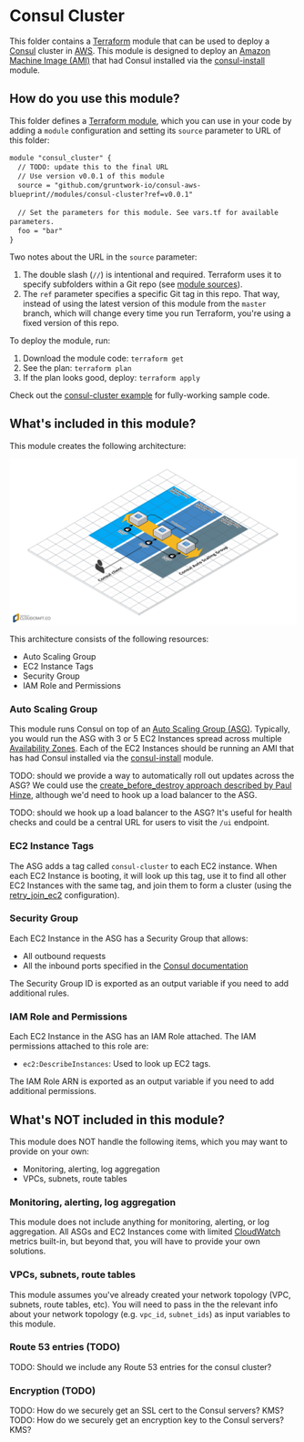 # Consul Cluster

This folder contains a [Terraform](https://www.terraform.io/) module that can be used to deploy a 
[Consul](https://www.consul.io/) cluster in [AWS](https://aws.amazon.com/). This module is designed to deploy an 
[Amazon Machine Image (AMI)](http://docs.aws.amazon.com/AWSEC2/latest/UserGuide/AMIs.html) that had Consul installed
via the [consul-install](/modules/consul-install) module.

## How do you use this module?

This folder defines a [Terraform module](https://www.terraform.io/docs/modules/usage.html), which you can use in your
code by adding a `module` configuration and setting its `source` parameter to URL of this folder:

```hcl
module "consul_cluster" {
  // TODO: update this to the final URL
  // Use version v0.0.1 of this module
  source = "github.com/gruntwork-io/consul-aws-blueprint//modules/consul-cluster?ref=v0.0.1"

  // Set the parameters for this module. See vars.tf for available parameters.
  foo = "bar"
}
```

Two notes about the URL in the `source` parameter:

1. The double slash (`//`) is intentional and required. Terraform uses it to specify subfolders within a Git repo 
   (see [module sources](https://www.terraform.io/docs/modules/sources.html)).
1. The `ref` parameter specifies a specific Git tag in this repo. That way, instead of using the latest version of this
   module from the `master` branch, which will change every time you run Terraform, you're using a fixed version of 
   this repo.

To deploy the module, run:

1. Download the module code: `terraform get`
1. See the plan: `terraform plan`
1. If the plan looks good, deploy: `terraform apply`

Check out the [consul-cluster example](/examples/consul-cluster) for fully-working sample code. 

## What's included in this module?

This module creates the following architecture:

![Consul architecture](/_docs/architecture.png)

This architecture consists of the following resources:

* Auto Scaling Group
* EC2 Instance Tags
* Security Group
* IAM Role and Permissions

### Auto Scaling Group

This module runs Consul on top of an [Auto Scaling Group (ASG)](https://aws.amazon.com/autoscaling/). Typically, you
would run the ASG with 3 or 5 EC2 Instances spread across multiple [Availability 
Zones](http://docs.aws.amazon.com/AWSEC2/latest/UserGuide/using-regions-availability-zones.html). Each of the EC2
Instances should be running an AMI that has had Consul installed via the [consul-install](/modules/consul-install)
module. 

TODO: should we provide a way to automatically roll out updates across the ASG? We could use the [create_before_destroy
approach described by Paul Hinze](https://groups.google.com/forum/#!msg/terraform-tool/7Gdhv1OAc80/iNQ93riiLwAJ),
although we'd need to hook up a load balancer to the ASG.

TODO: should we hook up a load balancer to the ASG? It's useful for health checks and could be a central URL for users
to visit the `/ui` endpoint.

### EC2 Instance Tags

The ASG adds a tag called `consul-cluster` to each EC2 instance. When each EC2 Instance is booting, it will look up 
this tag, use it to find all other EC2 Instances with the same tag, and join them to form a cluster (using the 
[retry_join_ec2](https://www.consul.io/docs/agent/options.html?#retry_join_ec2) configuration).    

### Security Group

Each EC2 Instance in the ASG has a Security Group that allows:
 
* All outbound requests
* All the inbound ports specified in the [Consul documentation](https://www.consul.io/docs/agent/options.html?#ports-used)

The Security Group ID is exported as an output variable if you need to add additional rules. 

### IAM Role and Permissions

Each EC2 Instance in the ASG has an IAM Role attached. The IAM permissions attached to this role are:

* `ec2:DescribeInstances`: Used to look up EC2 tags.

The IAM Role ARN is exported as an output variable if you need to add additional permissions. 

## What's NOT included in this module?

This module does NOT handle the following items, which you may want to provide on your own:

* Monitoring, alerting, log aggregation
* VPCs, subnets, route tables

### Monitoring, alerting, log aggregation

This module does not include anything for monitoring, alerting, or log aggregation. All ASGs and EC2 Instances come 
with limited [CloudWatch](https://aws.amazon.com/cloudwatch/) metrics built-in, but beyond that, you will have to 
provide your own solutions.

### VPCs, subnets, route tables

This module assumes you've already created your network topology (VPC, subnets, route tables, etc). You will need to 
pass in the the relevant info about your network topology (e.g. `vpc_id`, `subnet_ids`) as input variables to this 
module.

### Route 53 entries (TODO)

TODO: Should we include any Route 53 entries for the consul cluster?

### Encryption (TODO)

TODO: How do we securely get an SSL cert to the Consul servers? KMS?
TODO: How do we securely get an encryption key to the Consul servers? KMS?